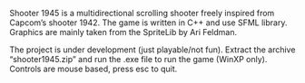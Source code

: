 Shooter 1945 is a multidirectional scrolling shooter freely inspired from Capcom’s shooter 1942. The game is written in C++ and use SFML library. Graphics are mainly taken from the SpriteLib by Ari Feldman.



The project is under development (just playable/not fun). Extract the archive “shooter1945.zip” and run the .exe file to run the game (WinXP only). Controls are mouse based, press esc to quit.